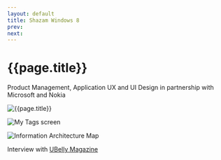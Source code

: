 ```yaml
---
layout: default
title: Shazam Windows 8
prev: 
next:
---
```


# {{page.title}}

Product Management, Application UX and UI Design in partnership with Microsoft and Nokia

![{{page.title}}](shazam-win-8.webbp "{{page.title}}")

![My Tags screen](shazam-win-8-mytags.webbp "My Tags screen")

![Information Architecture Map](iam-high.webbp "Information Architecture Map")

Interview with <a href="windows-8-design-insights-from-shazams senior-ui-designer.pdf">UBelly Magazine</a>